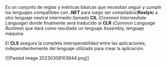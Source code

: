 Es un conjunto de reglas y métricas básicas que necesitan seguir y cumplir los lenguajes compatibles con **_.NET_** para luego ser compilados(**Roslyn**) a otro lenguaje neutral intermedio llamado **CIL** (_Common Intermediate Language_) donde finalmente será traducido al **CLR** (_Common Language Runtime_) que dará como resultado un lenguaje Assembly, lenguaje máquina.

El **CLS** asegura la completa interoperabilidad entre las aplicaciones, independientemente del lenguaje utilizado para crear la aplicación.

![[Pasted image 20230308103644.png]]
